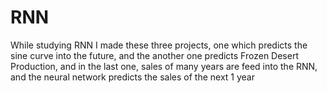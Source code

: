 # RNN

While studying RNN I made these three projects, one which predicts the sine curve into the future, and the another one predicts Frozen Desert Production,
and in the last one, sales of many years are feed into the RNN, and the neural network predicts the sales of the next 1 year

